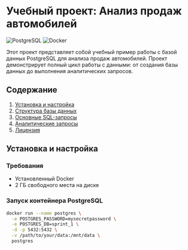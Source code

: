 # Учебный проект: Анализ продаж автомобилей

![PostgreSQL](https://img.shields.io/badge/PostgreSQL-16+-blue.svg)
![Docker](https://img.shields.io/badge/Docker-required-orange.svg)

Этот проект представляет собой учебный пример работы с базой данных PostgreSQL для анализа продаж автомобилей. Проект демонстрирует полный цикл работы с данными: от создания базы данных до выполнения аналитических запросов.

## Содержание
1. [Установка и настройка](#установка-и-настройка)
2. [Структура базы данных](#структура-базы-данных)
3. [Основные SQL-запросы](#основные-sql-запросы)
4. [Аналитические запросы](#аналитические-запросы)
5. [Лицензия](#лицензия)

## Установка и настройка

### Требования
- Установленный Docker
- 2 ГБ свободного места на диске

### Запуск контейнера PostgreSQL
```bash
docker run --name postgres \
  -e POSTGRES_PASSWORD=mysecretpassword \
  -e POSTGRES_DB=sprint_1 \
  -d -p 5432:5432 \
  -v /path/to/your/data:/mnt/data \
  postgres
